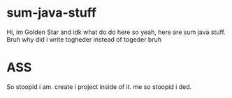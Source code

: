 # sum-java-stuff
Hi, im Golden Star and idk what do do here so yeah, here are sum java stuff.
Bruh why did i write togheder instead of togeder bruh
# ASS
So stoopid i am.
create i project inside of it.
me so stoopid i ded.